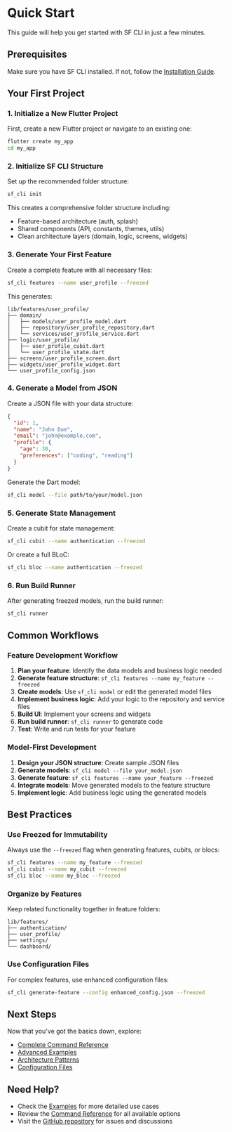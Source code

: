# Quick Start

This guide will help you get started with SF CLI in just a few minutes.

## Prerequisites

Make sure you have SF CLI installed. If not, follow the [Installation Guide](installation.md).

## Your First Project

### 1. Initialize a New Flutter Project

First, create a new Flutter project or navigate to an existing one:

```bash
flutter create my_app
cd my_app
```

### 2. Initialize SF CLI Structure

Set up the recommended folder structure:

```bash
sf_cli init
```

This creates a comprehensive folder structure including:
- Feature-based architecture (auth, splash)
- Shared components (API, constants, themes, utils)
- Clean architecture layers (domain, logic, screens, widgets)

### 3. Generate Your First Feature

Create a complete feature with all necessary files:

```bash
sf_cli features --name user_profile --freezed
```

This generates:
```
lib/features/user_profile/
├── domain/
│   ├── models/user_profile_model.dart
│   ├── repository/user_profile_repository.dart
│   └── services/user_profile_service.dart
├── logic/user_profile/
│   ├── user_profile_cubit.dart
│   └── user_profile_state.dart
├── screens/user_profile_screen.dart
├── widgets/user_profile_widget.dart
└── user_profile_config.json
```

### 4. Generate a Model from JSON

Create a JSON file with your data structure:

```json
{
  "id": 1,
  "name": "John Doe",
  "email": "john@example.com",
  "profile": {
    "age": 30,
    "preferences": ["coding", "reading"]
  }
}
```

Generate the Dart model:

```bash
sf_cli model --file path/to/your/model.json
```

### 5. Generate State Management

Create a cubit for state management:

```bash
sf_cli cubit --name authentication --freezed
```

Or create a full BLoC:

```bash
sf_cli bloc --name authentication --freezed
```

### 6. Run Build Runner

After generating freezed models, run the build runner:

```bash
sf_cli runner
```

## Common Workflows

### Feature Development Workflow

1. **Plan your feature**: Identify the data models and business logic needed
2. **Generate feature structure**: `sf_cli features --name my_feature --freezed`
3. **Create models**: Use `sf_cli model` or edit the generated model files
4. **Implement business logic**: Add your logic to the repository and service files
5. **Build UI**: Implement your screens and widgets
6. **Run build runner**: `sf_cli runner` to generate code
7. **Test**: Write and run tests for your feature

### Model-First Development

1. **Design your JSON structure**: Create sample JSON files
2. **Generate models**: `sf_cli model --file your_model.json`
3. **Generate feature**: `sf_cli features --name your_feature --freezed`
4. **Integrate models**: Move generated models to the feature structure
5. **Implement logic**: Add business logic using the generated models

## Best Practices

### Use Freezed for Immutability

Always use the `--freezed` flag when generating features, cubits, or blocs:

```bash
sf_cli features --name my_feature --freezed
sf_cli cubit --name my_cubit --freezed
sf_cli bloc --name my_bloc --freezed
```

### Organize by Features

Keep related functionality together in feature folders:

```
lib/features/
├── authentication/
├── user_profile/
├── settings/
└── dashboard/
```

### Use Configuration Files

For complex features, use enhanced configuration files:

```bash
sf_cli generate-feature --config enhanced_config.json --freezed
```

## Next Steps

Now that you've got the basics down, explore:

- [Complete Command Reference](commands.md)
- [Advanced Examples](examples.md)
- [Architecture Patterns](architecture.md)
- [Configuration Files](configuration.md)

## Need Help?

- Check the [Examples](examples.md) for more detailed use cases
- Review the [Command Reference](commands.md) for all available options
- Visit the [GitHub repository](https://github.com/naveenld024/sf_cli) for issues and discussions
